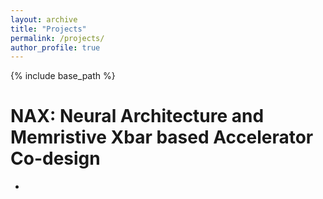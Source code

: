 ```yaml
---
layout: archive
title: "Projects"
permalink: /projects/
author_profile: true
---
```


{% include base_path %}

NAX: Neural Architecture and Memristive Xbar based Accelerator Co-design
======
*